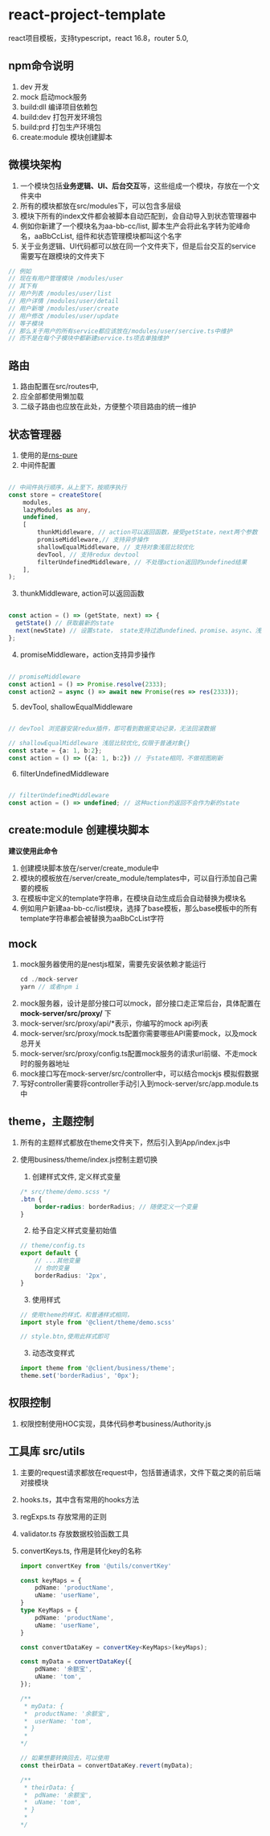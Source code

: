 # react-project-template
react项目模板，支持typescript，react 16.8，router 5.0,

## npm命令说明

1. dev 开发
1. mock 启动mock服务
1. build:dll 编译项目依赖包
1. build:dev 打包开发环境包
1. build:prd 打包生产环境包
1. create:module 模块创建脚本


## 微模块架构

1. 一个模块包括**业务逻辑、UI、后台交互**等，这些组成一个模块，存放在一个文件夹中
2. 所有的模块都放在src/modules下，可以包含多层级
3. 模块下所有的index文件都会被脚本自动匹配到，会自动导入到状态管理器中
4. 例如你新建了一个模块名为aa-bb-cc/list, 脚本生产会将此名字转为驼峰命名，aaBbCcList, 组件和状态管理模块都叫这个名字
5. 关于业务逻辑、UI代码都可以放在同一个文件夹下，但是后台交互的service需要写在跟模块的文件夹下
```typescript
// 例如
// 现在有用户管理模块 /modules/user
// 其下有
// 用户列表 /modules/user/list
// 用户详情 /modules/user/detail
// 用户新增 /modules/user/create
// 用户修改 /modules/user/update
// 等子模块
// 那么关于用户的所有service都应该放在/modules/user/sercive.ts中维护
// 而不是在每个子模块中都新建service.ts项去单独维护
```

## 路由

1. 路由配置在src/routes中,
2. 应全部都使用懒加载
3. 二级子路由也应放在此处，方便整个项目路由的统一维护

## 状态管理器

1. 使用的是[rns-pure](https://www.npmjs.com/package/rns-pure) 
2. 中间件配置
```typescript

// 中间件执行顺序，从上至下，按顺序执行
const store = createStore(
	modules,
	lazyModules as any,
	undefined,
	[
		thunkMiddleware, // action可以返回函数，接受getState，next两个参数
		promiseMiddleware,// 支持异步操作
		shallowEqualMiddleware, // 支持对象浅层比较优化
		devTool, // 支持redux devtool
		filterUndefinedMiddleware, // 不处理action返回的undefined结果
	],
);
```

3. thunkMiddleware, action可以返回函数
```typescript

const action = () => (getState, next) => {
  getState() // 获取最新的state
  next(newState) // 设置state， state支持过滤undefined、promise、async、浅层对比优化
};
```


4. promiseMiddleware，action支持异步操作
```typescript

// promiseMiddleware
const action1 = () => Promise.resolve(2333);
const action2 = async () => await new Promise(res => res(2333));

```

5. devTool, shallowEqualMiddleware
```typescript

// devTool 浏览器安装redux插件，即可看到数据变动记录，无法回滚数据

// shallowEqualMiddleware 浅层比较优化,仅限于普通对象{}
const state = {a: 1, b:2};
const action = () => ({a: 1, b:2}) // 于state相同，不做视图刷新

```

6. filterUndefinedMiddleware
```typescript

// filterUndefinedMiddleware
const action = () => undefined; // 这种action的返回不会作为新的state
```


## create:module 创建模块脚本

**建议使用此命令**

1. 创建模块脚本放在/server/create_module中
2. 模块的模板放在/server/create_module/templates中，可以自行添加自己需要的模板
3. 在模板中定义的template字符串，在模块自动生成后会自动替换为模块名
4. 例如用户新建aa-bb-cc/list模块，选择了base模板，那么base模板中的所有template字符串都会被替换为aaBbCcList字符



## mock

1. mock服务器使用的是nestjs框架，需要先安装依赖才能运行
	```typescript
	cd ./mock-server
	yarn // 或者npm i
	```
2. mock服务器，设计是部分接口可以mock，部分接口走正常后台，具体配置在**mock-server/src/proxy/** 下
3. mock-server/src/proxy/api/*表示，你编写的mock api列表
4. mock-server/src/proxy/mock.ts配置你需要哪些API需要mock，以及mock总开关
5. mock-server/src/proxy/config.ts配置mock服务的请求url前缀、不走mock时的服务器地址
6. mock接口写在mock-server/src/controller中，可以结合mockjs 模拟假数据
7. 写好controller需要将controller手动引入到mock-server/src/app.module.ts中


## theme，主题控制

1. 所有的主题样式都放在theme文件夹下，然后引入到App/index.js中
2. 使用business/theme/index.js控制主题切换
	1. 创建样式文件, 定义样式变量
	```scss
	/* src/theme/demo.scss */
	.btn {
		border-radius: borderRadius; // 随便定义一个变量
	}
	```
	2. 给予自定义样式变量初始值
	```typescript
	// theme/config.ts
	export default {
		// ...其他变量
		// 你的变量
		borderRadius: '2px',
	}
	```
	3. 使用样式
	```typescript
	// 使用theme的样式，和普通样式相同，
	import style from '@client/theme/demo.scss'

	// style.btn,使用此样式即可
	```

	3. 动态改变样式
	```typescript
	import theme from '@client/business/theme';
	theme.set('borderRadius', '0px');
	```

## 权限控制

1. 权限控制使用HOC实现，具体代码参考business/Authority.js


## 工具库 src/utils

1. 主要的request请求都放在request中，包括普通请求，文件下载之类的前后端对接模块
2. hooks.ts，其中含有常用的hooks方法
3. regExps.ts 存放常用的正则
4. validator.ts 存放数据校验函数工具
5. convertKeys.ts, 作用是转化key的名称

	```typescript
	import convertKey from '@utils/convertKey'

	const keyMaps = {
		pdName: 'productName',
		uName: 'userName',
	}
	type KeyMaps = {
		pdName: 'productName',
		uName: 'userName',
	}

	const convertDataKey = convertKey<KeyMaps>(keyMaps);

	const myData = convertDataKey({
		pdName: '余额宝',
		uName: 'tom',
	});

	/**
	 * myData: {
	 *  productName: '余额宝',
	 *  userName: 'tom',
	 * }
	 * 
	*/

	// 如果想要转换回去，可以使用
	const theirData = convertDataKey.revert(myData);

	/**
	 * theirData: {
	 *  pdName: '余额宝',
	 *  uName: 'tom',
	 * }
	 * 
	*/

	```
